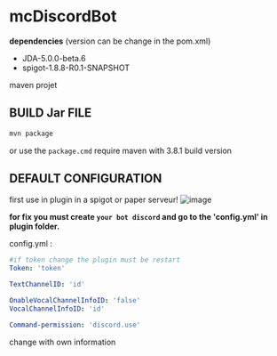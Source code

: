 # mcDiscordBot
**dependencies** (version can be change in the pom.xml)
 - JDA-5.0.0-beta.6
 - spigot-1.8.8-R0.1-SNAPSHOT 

maven projet

## BUILD Jar FILE
```bash
mvn package
```
or use the `package.cmd`
require maven with 3.8.1 build version

## DEFAULT CONFIGURATION

first use in plugin in a spigot or paper serveur!
![image](https://user-images.githubusercontent.com/67376828/227264156-961d08f4-21e0-4ef5-a05f-434614e54795.png)

**for fix you must create `your bot discord` and go to the 'config.yml' in plugin folder.**

config.yml :
```yaml
#if token change the plugin must be restart
Token: 'token'

TextChannelID: 'id'

OnableVocalChannelInfoID: 'false'
VocalChannelInfoID: 'id'

Command-permission: 'discord.use'
```

change with own information

